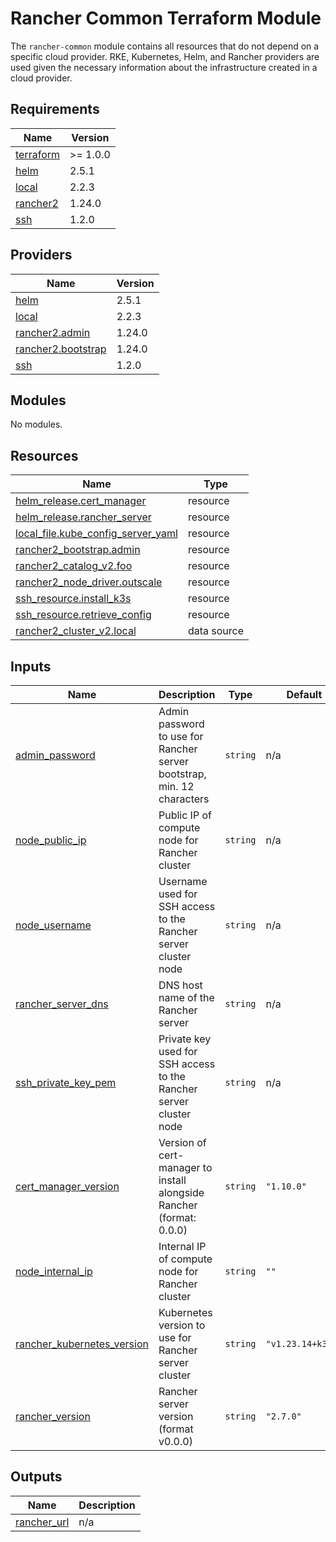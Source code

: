# Rancher Common Terraform Module

The `rancher-common` module contains all resources that do not depend on a
specific cloud provider. RKE, Kubernetes, Helm, and Rancher providers are used
given the necessary information about the infrastructure created in a cloud
provider.

<!-- BEGIN_TF_DOCS -->
## Requirements

| Name | Version |
|------|---------|
| <a name="requirement_terraform"></a> [terraform](#requirement\_terraform) | >= 1.0.0 |
| <a name="requirement_helm"></a> [helm](#requirement\_helm) | 2.5.1 |
| <a name="requirement_local"></a> [local](#requirement\_local) | 2.2.3 |
| <a name="requirement_rancher2"></a> [rancher2](#requirement\_rancher2) | 1.24.0 |
| <a name="requirement_ssh"></a> [ssh](#requirement\_ssh) | 1.2.0 |

## Providers

| Name | Version |
|------|---------|
| <a name="provider_helm"></a> [helm](#provider\_helm) | 2.5.1 |
| <a name="provider_local"></a> [local](#provider\_local) | 2.2.3 |
| <a name="provider_rancher2.admin"></a> [rancher2.admin](#provider\_rancher2.admin) | 1.24.0 |
| <a name="provider_rancher2.bootstrap"></a> [rancher2.bootstrap](#provider\_rancher2.bootstrap) | 1.24.0 |
| <a name="provider_ssh"></a> [ssh](#provider\_ssh) | 1.2.0 |

## Modules

No modules.

## Resources

| Name | Type |
|------|------|
| [helm_release.cert_manager](https://registry.terraform.io/providers/hashicorp/helm/2.5.1/docs/resources/release) | resource |
| [helm_release.rancher_server](https://registry.terraform.io/providers/hashicorp/helm/2.5.1/docs/resources/release) | resource |
| [local_file.kube_config_server_yaml](https://registry.terraform.io/providers/hashicorp/local/2.2.3/docs/resources/file) | resource |
| [rancher2_bootstrap.admin](https://registry.terraform.io/providers/rancher/rancher2/1.24.0/docs/resources/bootstrap) | resource |
| [rancher2_catalog_v2.foo](https://registry.terraform.io/providers/rancher/rancher2/1.24.0/docs/resources/catalog_v2) | resource |
| [rancher2_node_driver.outscale](https://registry.terraform.io/providers/rancher/rancher2/1.24.0/docs/resources/node_driver) | resource |
| [ssh_resource.install_k3s](https://registry.terraform.io/providers/loafoe/ssh/1.2.0/docs/resources/resource) | resource |
| [ssh_resource.retrieve_config](https://registry.terraform.io/providers/loafoe/ssh/1.2.0/docs/resources/resource) | resource |
| [rancher2_cluster_v2.local](https://registry.terraform.io/providers/rancher/rancher2/1.24.0/docs/data-sources/cluster_v2) | data source |

## Inputs

| Name | Description | Type | Default | Required |
|------|-------------|------|---------|:--------:|
| <a name="input_admin_password"></a> [admin\_password](#input\_admin\_password) | Admin password to use for Rancher server bootstrap, min. 12 characters | `string` | n/a | yes |
| <a name="input_node_public_ip"></a> [node\_public\_ip](#input\_node\_public\_ip) | Public IP of compute node for Rancher cluster | `string` | n/a | yes |
| <a name="input_node_username"></a> [node\_username](#input\_node\_username) | Username used for SSH access to the Rancher server cluster node | `string` | n/a | yes |
| <a name="input_rancher_server_dns"></a> [rancher\_server\_dns](#input\_rancher\_server\_dns) | DNS host name of the Rancher server | `string` | n/a | yes |
| <a name="input_ssh_private_key_pem"></a> [ssh\_private\_key\_pem](#input\_ssh\_private\_key\_pem) | Private key used for SSH access to the Rancher server cluster node | `string` | n/a | yes |
| <a name="input_cert_manager_version"></a> [cert\_manager\_version](#input\_cert\_manager\_version) | Version of cert-manager to install alongside Rancher (format: 0.0.0) | `string` | `"1.10.0"` | no |
| <a name="input_node_internal_ip"></a> [node\_internal\_ip](#input\_node\_internal\_ip) | Internal IP of compute node for Rancher cluster | `string` | `""` | no |
| <a name="input_rancher_kubernetes_version"></a> [rancher\_kubernetes\_version](#input\_rancher\_kubernetes\_version) | Kubernetes version to use for Rancher server cluster | `string` | `"v1.23.14+k3s1"` | no |
| <a name="input_rancher_version"></a> [rancher\_version](#input\_rancher\_version) | Rancher server version (format v0.0.0) | `string` | `"2.7.0"` | no |

## Outputs

| Name | Description |
|------|-------------|
| <a name="output_rancher_url"></a> [rancher\_url](#output\_rancher\_url) | n/a |
<!-- END_TF_DOCS -->
